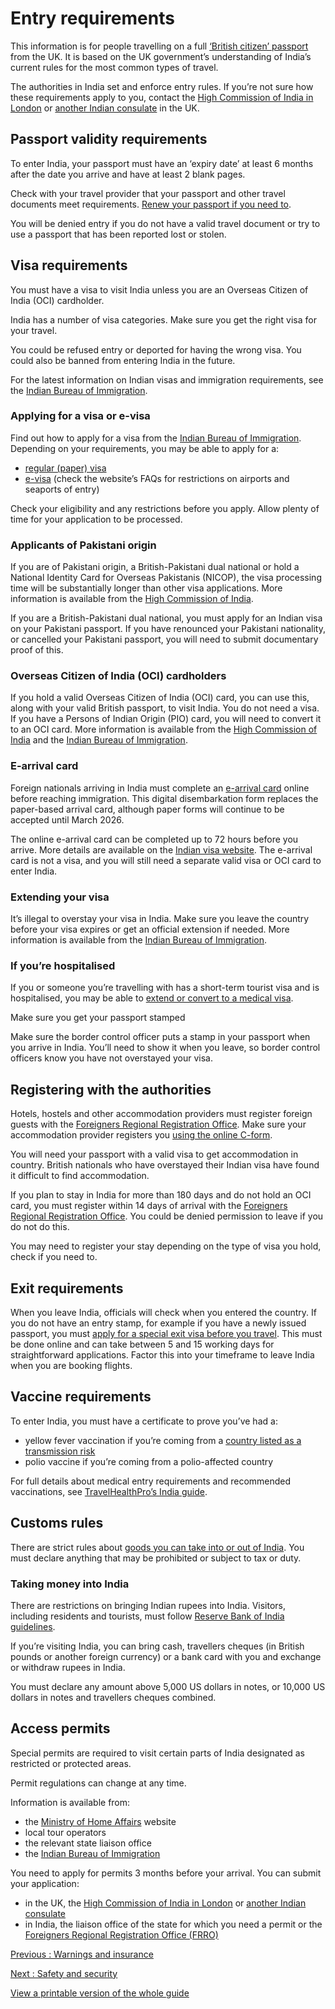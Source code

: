 # Entry requirements

This information is for people travelling on a full [‘British citizen’ passport](https://www.gov.uk/types-of-british-nationality) from the UK. It is based on the UK government’s understanding of India’s current rules for the most common types of travel.

The authorities in India set and enforce entry rules. If you’re not sure how these requirements apply to you, contact the [High Commission of India in London](https://www.hcilondon.gov.in/) or [another Indian consulate](https://www.hcilondon.gov.in/page/consular-jurisdiction/) in the UK.

## Passport validity requirements

To enter India, your passport must have an ‘expiry date’ at least 6 months after the date you arrive and have at least 2 blank pages.

Check with your travel provider that your passport and other travel documents meet requirements. [Renew your passport if you need to](https://www.gov.uk/renew-adult-passport/renew).

You will be denied entry if you do not have a valid travel document or try to use a passport that has been reported lost or stolen.

## Visa requirements

You must have a visa to visit India unless you are an Overseas Citizen of India (OCI) cardholder.

India has a number of visa categories. Make sure you get the right visa for your travel.

You could be refused entry or deported for having the wrong visa. You could also be banned from entering India in the future.

For the latest information on Indian visas and immigration requirements, see the [Indian Bureau of Immigration](https://boi.gov.in/boi/public/content/pages/1f620c28-6ba1-4f25-ae77-2e8b63b02b61).

### Applying for a visa or e-visa

Find out how to apply for a visa from the [Indian Bureau of Immigration](https://boi.gov.in/boi/public/content/pages/df1a154d-8883-44bf-9750-8208149fbc8e). Depending on your requirements, you may be able to apply for a:

* [regular (paper) visa](https://indianvisaonline.gov.in/visa/index.html)
* [e-visa](https://indianvisaonline.gov.in/evisa/tvoa.html) (check the website’s FAQs for restrictions on airports and seaports of entry)

Check your eligibility and any restrictions before you apply. Allow plenty of time for your application to be processed.

### Applicants of Pakistani origin

If you are of Pakistani origin, a British-Pakistani dual national or hold a National Identity Card for Overseas Pakistanis (NICOP), the visa processing time will be substantially longer than other visa applications. More information is available from the [High Commission of India](https://www.hcilondon.gov.in/page/persons-of-pakistani-origin/).

If you are a British-Pakistani dual national, you must apply for an Indian visa on your Pakistani passport. If you have renounced your Pakistani nationality, or cancelled your Pakistani passport, you will need to submit documentary proof of this.

### Overseas Citizen of India (OCI) cardholders

If you hold a valid Overseas Citizen of India (OCI) card, you can use this, along with your valid British passport, to visit India. You do not need a visa. If you have a Persons of Indian Origin (PIO) card, you will need to convert it to an OCI card. More information is available from the [High Commission of India](https://www.hcilondon.gov.in/page/oci-card/#:~:text=PIO%20Card%20holders%20can%20apply,%2F%2D%20plus%20VFS%20service%20charges) and the [Indian Bureau of Immigration](https://boi.gov.in/boi/public/content/pages/2484ead3-2c0b-4c05-af7f-f885726496d4).

### E-arrival card

Foreign nationals arriving in India must complete an [e-arrival card](https://indianvisaonline.gov.in/earrival/) online before reaching immigration. This digital disembarkation form replaces the paper-based arrival card, although paper forms will continue to be accepted until March 2026.

The online e-arrival card can be completed up to 72 hours before you arrive. More details are available on the [Indian visa website](https://indianvisaonline.gov.in/). The e-arrival card is not a visa, and you will still need a separate valid visa or OCI card to enter India.

### Extending your visa

It’s illegal to overstay your visa in India. Make sure you leave the country before your visa expires or get an official extension if needed. More information is available from the [Indian Bureau of Immigration](https://boi.gov.in/boi/public/content/pages/0b24515d-587b-44ea-a48b-b67d478b17f5).

### If you’re hospitalised

If you or someone you’re travelling with has a short-term tourist visa and is hospitalised, you may be able to [extend or convert to a medical visa](https://boi.gov.in/boi/public/content/pages/51280760-1ddb-4c72-8e1e-02b5731ef7a9).

Make sure you get your passport stamped

Make sure the border control officer puts a stamp in your passport when you arrive in India. You’ll need to show it when you leave, so border control officers know you have not overstayed your visa.

## Registering with the authorities

Hotels, hostels and other accommodation providers must register foreign guests with the [Foreigners Regional Registration Office](https://indianfrro.gov.in/efrro/home). Make sure your accommodation provider registers you [using the online C-form](https://indianfrro.gov.in/frro/FormC).

You will need your passport with a valid visa to get accommodation in country. British nationals who have overstayed their Indian visa have found it difficult to find accommodation.

If you plan to stay in India for more than 180 days and do not hold an OCI card, you must register within 14 days of arrival with the [Foreigners Regional Registration Office](https://indianfrro.gov.in/efrro/home). You could be denied permission to leave if you do not do this.

You may need to register your stay depending on the type of visa you hold, check if you need to.

## Exit requirements

When you leave India, officials will check when you entered the country. If you do not have an entry stamp, for example if you have a newly issued passport, you must [apply for a special exit visa before you travel](https://boi.gov.in/boi/public/content/pages/c1c55e3a-0317-478e-8591-b1c8effc5fab). This must be done online and can take between 5 and 15 working days for straightforward applications. Factor this into your timeframe to leave India when you are booking flights.

## Vaccine requirements

To enter India, you must have a certificate to prove you’ve had a:

* yellow fever vaccination if you’re coming from a [country listed as a transmission risk](https://nathnacyfzone.org.uk/factsheet/65/countries-with-risk-of-yellow-fever-transmission)
* polio vaccine if you’re coming from a polio-affected country

For full details about medical entry requirements and recommended vaccinations, see [TravelHealthPro’s India guide](https://travelhealthpro.org.uk/country/105/india#Vaccine_Recommendations).

## Customs rules

There are strict rules about [goods you can take into or out of India](https://www.cbic.gov.in/entities/internationalTravellers). You must declare anything that may be prohibited or subject to tax or duty.

### Taking money into India

There are restrictions on bringing Indian rupees into India. Visitors, including residents and tourists, must follow [Reserve Bank of India guidelines](https://m.rbi.org.in/scripts/FAQView.aspx?Id=66#q4).

If you’re visiting India, you can bring cash, travellers cheques (in British pounds or another foreign currency) or a bank card with you and exchange or withdraw rupees in India.

You must declare any amount above 5,000 US dollars in notes, or 10,000 US dollars in notes and travellers cheques combined.

## Access permits

Special permits are required to visit certain parts of India designated as restricted or protected areas.

Permit regulations can change at any time.

Information is available from:

* the [Ministry of Home Affairs](https://www.mha.gov.in/sites/default/files/2022-08/AnnexVII_01022018%5B1%5D.pdf) website
* local tour operators
* the relevant state liaison office
* the [Indian Bureau of Immigration](https://boi.gov.in/)

You need to apply for permits 3 months before your arrival. You can submit your application:

* in the UK, the [High Commission of India in London](https://www.hcilondon.gov.in/) or [another Indian consulate](https://www.hcilondon.gov.in/page/consular-jurisdiction/)
* in India, the liaison office of the state for which you need a permit or the [Foreigners Regional Registration Office (FRRO)](https://indianfrro.gov.in/efrro/home)

[Previous
:
Warnings and insurance](/foreign-travel-advice/india)

[Next
:
Safety and security](/foreign-travel-advice/india/safety-and-security)

[View a printable version of the whole guide](/foreign-travel-advice/india/print)